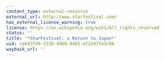 ```yaml
---
content_type: external-resource
external_url: http://www.starfestival.com/
has_external_license_warning: true
license: https://en.wikipedia.org/wiki/All_rights_reserved
status: ''
title: '*StarFestival: a Return to Japan*'
uid: ca6d3fd9-313b-4960-9465-a72e97fe3c6b
wayback_url: ''
---
```

